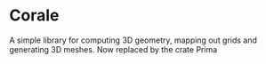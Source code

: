 # Corale
A simple library for computing 3D geometry, mapping out grids and generating 3D meshes. Now replaced by the crate Prima

